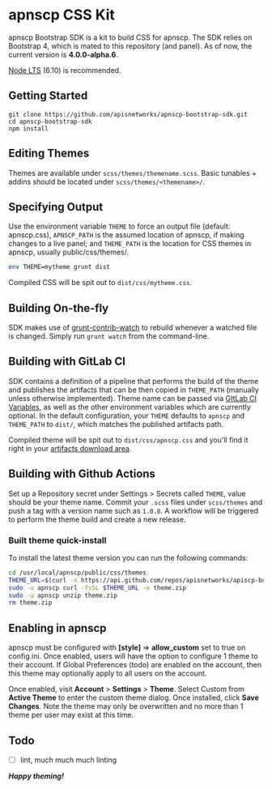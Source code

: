 # apnscp CSS Kit

apnscp Bootstrap SDK is a kit to build CSS for apnscp. The SDK relies on Bootstrap 4, which is mated to this repository (and panel). As of now, the current version is **4.0.0-alpha.6**.

[Node LTS](https://nodejs.org/en/download/) (6.10) is recommended.

## Getting Started

```shell
git clone https://github.com/apisnetworks/apnscp-bootstrap-sdk.git
cd apnscp-bootstrap-sdk
npm install
```



## Editing Themes

Themes are available under `scss/themes/themename.scss`. Basic tunables + addins should be located under `scss/themes/<themename>/`.



## Specifying Output

Use the environment variable `THEME` to force an output file (default: apnscp.css), `APNSCP_PATH` is the assumed location of apnscp, if making changes to a live panel; and `THEME_PATH` is the location for CSS themes in apnscp, usually public/css/themes/.

```bash
env THEME=mytheme grunt dist
```

Compiled CSS will be spit out to `dist/css/mytheme.css`.



## Building On-the-fly

SDK makes use of [grunt-contrib-watch](https://www.npmjs.com/package/grunt-contrib-watch) to rebuild whenever a watched file is changed. Simply run `grunt watch` from the command-line.

## Building with GitLab CI

SDK contains a definition of a pipeline that performs the build of the theme and publishes the artifacts that can be then copied in `THEME_PATH` (manually unless otherwise implemented). Theme name can be passed via [GItLab CI Variables](https://docs.gitlab.com/ee/ci/variables/#via-the-ui), as well as the other environment variables which are currently optional. In the default configuration, your `THEME` defaults to `apnscp` and `THEME_PATH` to `dist/`, which matches the published artifacts path.

Compiled theme will be spit out to `dist/css/apnscp.css` and you'll find it right in your [artifacts download area](https://docs.gitlab.com/ee/user/project/pipelines/job_artifacts.html#downloading-artifacts).

## Building with Github Actions

Set up a Repository secret under Settings > Secrets called `THEME`, value should be your theme name. Commit your `.scss` files under `scss/themes` and push a tag with a version name such as `1.0.0`. A workflow will be triggered to perform the theme build and create a new release.

### Built theme quick-install

To install the latest theme version you can run the following commands:

```bash
cd /usr/local/apnscp/public/css/themes
THEME_URL=$(curl -s https://api.github.com/repos/apisnetworks/apiscp-bootstrap-sdk/releases/latest | jq -r '.assets[] | select(.content_type == "application/zip") | {browser_download_url} | .browser_download_url')
sudo -u apnscp curl -fsSL $THEME_URL -o theme.zip
sudo -u apnscp unzip theme.zip
rm theme.zip
```

## Enabling in apnscp

apnscp must be configured with **[style]** => **allow_custom** set to true on config.ini. Once enabled, users will have the option to configure 1 theme to their account. If Global Preferences (todo) are enabled on the account, then this theme may optionally apply to all users on the account.

Once enabled, visit **Account** > **Settings** > **Theme**. Select Custom from **Active Theme** to enter the custom theme dialog. Once installed, click **Save Changes**. Note the theme may only be overwritten and no more than 1 theme per user may exist at this time.

## Todo
- [ ] lint, much much much linting

***Happy theming!***

